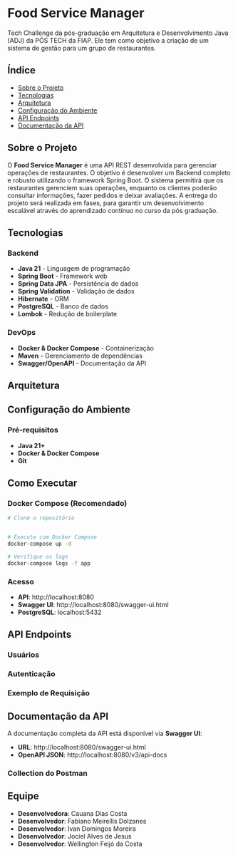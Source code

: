 # Food Service Manager

Tech Challenge da pós-graduação em Arquitetura e Desenvolvimento Java (ADJ) da PÓS TECH da FIAP. 
Ele tem como objetivo a criação de um sistema de gestão para um grupo de restaurantes.

## Índice

- [Sobre o Projeto](#sobre-o-projeto)
- [Tecnologias](#tecnologias)
- [Arquitetura](#arquitetura)
- [Configuração do Ambiente](#configuração-do-ambiente)
- [API Endpoints](#api-endpoints)
- [Documentação da API](#documentação-da-api)

## Sobre o Projeto

O **Food Service Manager** é uma API REST desenvolvida para gerenciar operações de restaurantes. O objetivo é desenvolver um Backend completo e robusto utilizando o framework Spring Boot. 
O sistema permitirá que os restaurantes gerenciem suas operações, enquanto os clientes poderão consultar informações, fazer pedidos e deixar avaliações. 
A entrega do projeto será realizada em fases, para garantir um desenvolvimento escalável através do aprendizado contínuo no curso da pós graduação.

## Tecnologias

### Backend
- **Java 21** - Linguagem de programação
- **Spring Boot** - Framework web
- **Spring Data JPA** - Persistência de dados
- **Spring Validation** - Validação de dados
- **Hibernate** - ORM
- **PostgreSQL** - Banco de dados
- **Lombok** - Redução de boilerplate

### DevOps
- **Docker & Docker Compose** - Containerização
- **Maven** - Gerenciamento de dependências
- **Swagger/OpenAPI** - Documentação da API

## Arquitetura


## Configuração do Ambiente

### Pré-requisitos

- **Java 21+**
- **Docker & Docker Compose**
- **Git**

## Como Executar

### Docker Compose (Recomendado)

```bash
# Clone o repositório


# Execute com Docker Compose
docker-compose up -d

# Verifique os logs
docker-compose logs -f app
```

### Acesso

- **API**: http://localhost:8080
- **Swagger UI**: http://localhost:8080/swagger-ui.html
- **PostgreSQL**: localhost:5432

## API Endpoints

### Usuários

### Autenticação


### Exemplo de Requisição

## Documentação da API

A documentação completa da API está disponível via **Swagger UI**:

- **URL**: http://localhost:8080/swagger-ui.html
- **OpenAPI JSON**: http://localhost:8080/v3/api-docs

### Collection do Postman


## Equipe

- **Desenvolvedora**: Cauana Dias Costa
- **Desenvolvedor**: Fabiano Meirellis Dolzanes
- **Desenvolvedor**: Ivan Domingos Moreira
- **Desenvolvedor**: Jociel Alves de Jesus
- **Desenvolvedor**: Wellington Feijó da Costa
